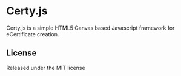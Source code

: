 Certy.js
========

Certy.js is a simple HTML5 Canvas based Javascript framework for eCertificate creation.


## License

Released under the MIT license
